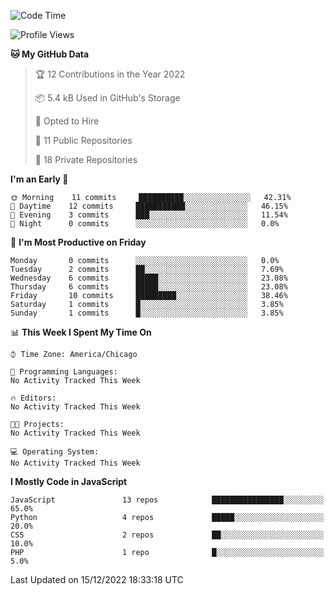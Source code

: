 <!--START_SECTION:waka-->
![Code Time](http://img.shields.io/badge/Code%20Time-17%20mins-blue)

![Profile Views](http://img.shields.io/badge/Profile%20Views-1-blue)

**🐱 My GitHub Data** 

> 🏆 12 Contributions in the Year 2022
 > 
> 📦 5.4 kB Used in GitHub's Storage 
 > 
> 💼 Opted to Hire
 > 
> 📜 11 Public Repositories 
 > 
> 🔑 18 Private Repositories  
 > 
**I'm an Early 🐤** 

```text
🌞 Morning    11 commits     ██████████░░░░░░░░░░░░░░░   42.31% 
🌆 Daytime    12 commits     ███████████░░░░░░░░░░░░░░   46.15% 
🌃 Evening    3 commits      ███░░░░░░░░░░░░░░░░░░░░░░   11.54% 
🌙 Night      0 commits      ░░░░░░░░░░░░░░░░░░░░░░░░░   0.0%

```
📅 **I'm Most Productive on Friday** 

```text
Monday       0 commits      ░░░░░░░░░░░░░░░░░░░░░░░░░   0.0% 
Tuesday      2 commits      ██░░░░░░░░░░░░░░░░░░░░░░░   7.69% 
Wednesday    6 commits      █████░░░░░░░░░░░░░░░░░░░░   23.08% 
Thursday     6 commits      █████░░░░░░░░░░░░░░░░░░░░   23.08% 
Friday       10 commits     █████████░░░░░░░░░░░░░░░░   38.46% 
Saturday     1 commits      █░░░░░░░░░░░░░░░░░░░░░░░░   3.85% 
Sunday       1 commits      █░░░░░░░░░░░░░░░░░░░░░░░░   3.85%

```


📊 **This Week I Spent My Time On** 

```text
⌚︎ Time Zone: America/Chicago

💬 Programming Languages: 
No Activity Tracked This Week

🔥 Editors: 
No Activity Tracked This Week

🐱‍💻 Projects: 
No Activity Tracked This Week

💻 Operating System: 
No Activity Tracked This Week

```

**I Mostly Code in JavaScript** 

```text
JavaScript               13 repos            ████████████████░░░░░░░░░   65.0% 
Python                   4 repos             █████░░░░░░░░░░░░░░░░░░░░   20.0% 
CSS                      2 repos             ██░░░░░░░░░░░░░░░░░░░░░░░   10.0% 
PHP                      1 repo              █░░░░░░░░░░░░░░░░░░░░░░░░   5.0%

```



 Last Updated on 15/12/2022 18:33:18 UTC
<!--END_SECTION:waka-->
